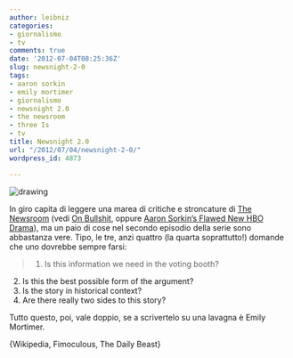 ```yaml
---
author: leibniz
categories:
- giornalismo
- tv
comments: true
date: '2012-07-04T08:25:36Z'
slug: newsnight-2-0
tags:
- aaron sorkin
- emily mortimer
- giornalismo
- newsnight 2.0
- the newsroom
- three Is
- tv
title: Newsnight 2.0
url: "/2012/07/04/newsnight-2-0/"
wordpress_id: 4873

---
```

![drawing](http://leibniz.me/images/uploads/2012/07/nreasel.jpg)

In giro capita di leggere una marea di critiche e stroncature di [The Newsroom](http://en.wikipedia.org/wiki/The_Newsroom_(U.S._TV_series)) (vedi [On Bullshit](http://www.fimoculous.com/archive/post-7200.cfm), oppure [Aaron Sorkin’s Flawed New HBO Drama](http://www.thedailybeast.com/newsweek/2012/06/24/the-newsroom-aaron-sorkin-s-flawed-new-hbo-drama.html)), ma un paio di cose nel secondo episodio della serie sono abbastanza vere. Tipo, le tre, anzi quattro (la quarta soprattutto!) domande che uno dovrebbe sempre farsi:


> 1. Is this information we need in the voting booth?
2. Is this the best possible form of the argument?
3. Is the story in historical context?
4. Are there really two sides to this story?


Tutto questo, poi, vale doppio, se a scrivertelo su una lavagna è Emily Mortimer.

{Wikipedia, Fimoculous, The Daily Beast}
